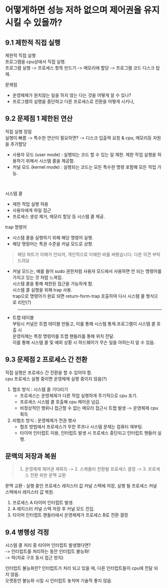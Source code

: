 

# 어떻게하면 성능 저하 없으며 제어권을 유지 시킬 수 있을까?

## 9.1 제한적 직접 실행

제한적 직접 실행  
프로그램을 cpu상에서 직접 실행.  
프로그램 실행 -> 프로세스 항목 만드기 -> 메모리에 할당 -> 프로그램 코드 디스크 탑재.

문제점
- 운영체제가 원치않는 일을 하지 않는 다는 것을 어떻게 알 수 있나? 
- 프로그램의 실행을 중단하고 다른 프로세스로 전환을 어떻게 시키나,

## 9.2 문제점 1 제한된 연산

직접 실행 장점  
실행이 빠름 -> 특수한 연산이 필요하면? -> 디스크 입출력 요청 & cpu, 메모리등 자원을 추가할당
-   사용자 모드 (user mode) : 실행되는 코드 할 수 있는 일 제한. 제한 작업 실행을 허용하기 위해서 시스템 콜을 제공함.
-   커널 모드 (kernel mode) : 실행되는 코드는 모든 특수한 명령 포함해 모든 작업 가능.
<br/>

시스템 콜
* 제한 작업 실행 허용  
* 사용자에게 파일 접근  
* 프로세스 생성 제거, 메모리 할당 등 시스템 콜 제공.

trap 명령어
* 시스템 콜을 실행하기 위해 해당 명령어 실행.  
* 해당 명령어는 특권 수준을 커널 모드로 상향.

> 해당 파트가 이해가 안되어, 개인적으로 이해한 바를 써봤습니다. 다른 의견 부탁드려요

- 커널 모드는, 예를 들어 sudo 권한처럼 사용자 모드에서 사용하면 안 되는 명령어를 가지고 있는 것 처럼 느껴짐.  
시스템 콜을 통해 제한된 접근을 가능하게 함.  
시스템 콜 실행을 위해 trap 사용.   
trap으로 명령어가 완료 되면 return-form-trap 호출하여 다시 시스템 콜 형식으로 리턴(?)
> --------------------------------------

* 트랩 테이블  
부팅시 커널은 트랩 테이블 만들고, 이를 통해 시스템 통제.프로그램이 시스템 콜 호출 시  
운영처제는 특정 명렁어를 트랩 핸들러를 통해 위치 전달.  
이를 통해 시스템 콜 및 예외 상황 시 하드웨어가 무슨 일을 야하는지 알 수 있음. 


## 9.3 문제점 2 프로세스 간 전환

직접 실행은 프로세스 간 전환을 할 수 있어야 함.  
cpu 프로세스 실행 중이면 운영체제 실행 중이지 않음(?)

1. 협조 방식 : 시스템 콜 기다리기
    - 프로세스는 운영체제가 다른 작업 실행하게 주기적으로 cpu 포기.
    - 프로세스 시스템 콜 호출해 cpu 제어권 넘김.
    - 비정상적인 행위나 접근할 수 없는 메모리 접근시 트랩 발생 -> 운영체제 cpu 획득
2. 비협조 방식 : 운영체제가 전권 행사
    - 협조 방법에서 프로세스가 무한 루프나 시스템 문제는 컴퓨터 재부팅.
    - 타이머 인터럽트 이용, 인터럽트 발생 시 프로세스 중단되고 인터럽트 핸들러 실행.

## 문맥의 저장과 복원

> 1. 운영체제 제어권 재획득 -> 2. 스케줄러 전환될 프로세스 결정 -> 3. 프로세스 전환 위한 문맥 교환

문맥 교환 : 실행 중인 프로세스 레지스터 값 커널 스택에 저장, 실행 될 프로세스 커널 스택에서 레지스터 값 복원.  
 
1. 프로세스 A 타이머 인터럽트 발생.
2. A 레지스터 커널 스택 저장 후 커널 모드 진입.
3. 타이머 인터럽트 핸들러에서 운영체제가 프로세스 B로 전환 결정

## 9.4 병행성 걱정

시스템 콜 처리 중 타이머 인터럽트 발생했다면?  
 -> 인터럽트를 처리하는 동안 인터럽트 불능화!<br/>
  -> 락(자료 구조 동시 접근 방지)
 
 인터럽트 불능화란? 인터럽트가 처리 되고 있을 때, 다른 인터럽트들이 cpu에 전달 되지 않음.  
 오랫동안 불능화 시킬 시 인터럽트 놓치며 기술적 좋지 않음.
